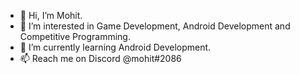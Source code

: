 - 👋 Hi, I’m Mohit.
- 👀 I’m interested in Game Development, Android Development and Competitive Programming.
- 🌱 I’m currently learning Android Development.
- 📫 Reach me on Discord @mohit#2086

<!---
Fuego-19/Fuego-19 is a ✨ special ✨ repository because its `README.md` (this file) appears on your GitHub profile.
You can click the Preview link to take a look at your changes.
--->
